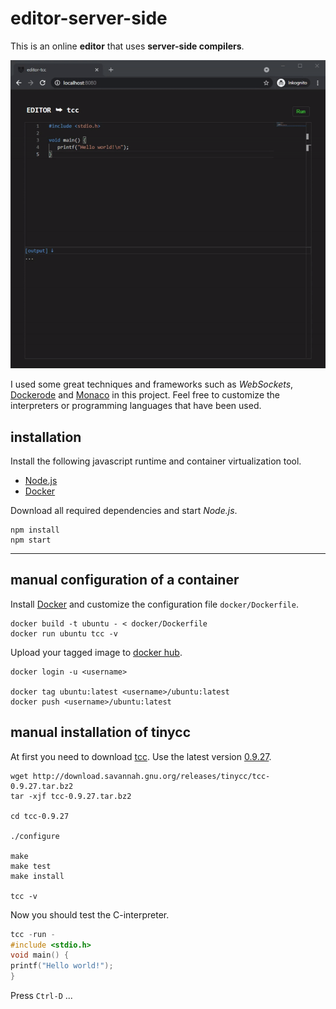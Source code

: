 # editor-server-side
  
This is an online **editor** that uses **server-side compilers**.  
  
![editor-server-side](preview.gif "editor-server-side")

I used some great techniques and frameworks such as *WebSockets*, [Dockerode](https://www.npmjs.com/package/dockerode) and [Monaco](https://microsoft.github.io/monaco-editor/) in this project. 
Feel free to customize the interpreters or programming languages that have been used.

## installation

Install the following javascript runtime and container virtualization tool.
- [Node.js](https://nodejs.org/en/download/)
- [Docker](https://www.docker.com/products/docker-desktop)
  
Download all required dependencies and start *Node.js*.
  
```
npm install
npm start
```
  
---
  
## manual configuration of a container

Install [Docker](https://docs.docker.com/get-docker) and customize the configuration file `docker/Dockerfile`.

```
docker build -t ubuntu - < docker/Dockerfile
docker run ubuntu tcc -v
```

Upload your tagged image to [docker hub](https://hub.docker.com/).

```
docker login -u <username>

docker tag ubuntu:latest <username>/ubuntu:latest
docker push <username>/ubuntu:latest
```

## manual installation of tinycc

At first you need to download [tcc](https://bellard.org/tcc/). Use the latest version [0.9.27](http://download.savannah.gnu.org/releases/tinycc/tcc-0.9.27.tar.bz2).

```
wget http://download.savannah.gnu.org/releases/tinycc/tcc-0.9.27.tar.bz2
tar -xjf tcc-0.9.27.tar.bz2

cd tcc-0.9.27

./configure

make 
make test
make install

tcc -v
```

Now you should test the C-interpreter.

```c
tcc -run -
#include <stdio.h>
void main() {
printf("Hello world!");
}
```

Press `Ctrl-D` ...
